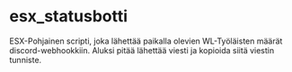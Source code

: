 # esx_statusbotti
ESX-Pohjainen scripti, joka lähettää paikalla olevien WL-Työläisten määrät discord-webhookkiin. Aluksi pitää lähettää viesti ja kopioida siitä viestin tunniste.
